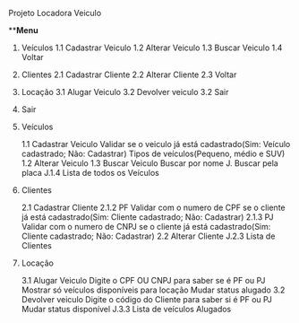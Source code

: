Projeto Locadora Veiculo
 
************Menu**********
 
1. Veículos
	1.1 Cadastrar Veiculo
	1.2 Alterar Veiculo
	1.3 Buscar Veiculo
	1.4 Voltar
 
2. Clientes
	2.1 Cadastrar Cliente
	2.2 Alterar Cliente
	2.3 Voltar
 
3. Locação
	3.1 Alugar Veiculo
	3.2 Devolver veiculo
	3.2 Sair
 
4. Sair
 
 
1. Veículos
 
	1.1 Cadastrar Veiculo
		Validar se o veiculo já está cadastrado(Sim: Veículo cadastrado; Não: Cadastrar)
		Tipos de veículos(Pequeno, médio e SUV)
	1.2 Alterar Veiculo
	1.3 Buscar Veiculo
		Buscar por nome
		J. Buscar pela placa
	J.1.4 Lista de todos os Veículos
 
 
2. Clientes
 
	2.1 Cadastrar Cliente
		2.1.2 PF
			Validar com o numero de CPF se o cliente já está cadastrado(Sim: Cliente cadastrado; Não: Cadastrar)
		2.1.3 PJ
			Validar com o numero de CNPJ se o cliente já está cadastrado(Sim: Cliente cadastrado; Não: Cadastrar)
	2.2 Alterar Cliente
	J.2.3 Lista de Clientes
 
 
3. Locação
 
	3.1 Alugar Veiculo
		Digite o CPF OU CNPJ para saber se é PF ou PJ
		Mostrar só veículos disponíveis para locação
		Mudar status alugado
	3.2 Devolver veiculo
		Digite o código do Cliente para saber si é PF ou PJ
		Mudar status disponível
	J.3.3 Lista de veículos Alugados
